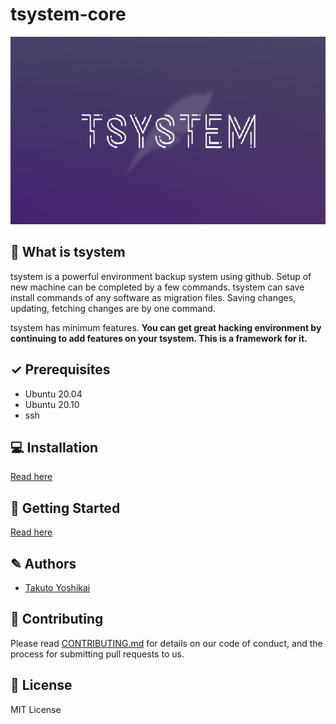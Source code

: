 # tsystem-core

<img src="./tsystem-cover.png" height="300">

## 🤔 What is tsystem
tsystem is a powerful environment backup system using github.
Setup of new machine can be completed by a few commands.
tsystem can save install commands of any software as migration files.
Saving changes, updating, fetching changes are by one command.


tsystem has minimum features. **You can get great hacking environment by continuing to add features on your tsystem. This is a framework for it.**
## ✓ Prerequisites
* Ubuntu 20.04
* Ubuntu 20.10
* ssh

## 💻 Installation
[Read here](./docs/1-install.md)

## 🚀 Getting Started
[Read here](./docs/2-howtouse.md)

## ✎ Authors
* [Takuto Yoshikai](https://github.com/TakutoYoshikai)

## 🤝 Contributing
Please read [CONTRIBUTING.md](./CONTRIBUTING.md) for details on our code of conduct, and the process for submitting pull requests to us.

## 📘 License
MIT License
